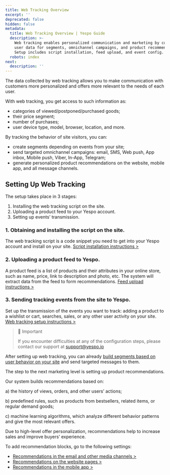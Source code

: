 ```yaml
---
title: Web Tracking Overview
excerpt: ''
deprecated: false
hidden: false
metadata:
  title: Web Tracking Overview | Yespo Guide
  description: >-
    Web tracking enables personalized communication and marketing by collecting
    user data for segments, omnichannel campaigns, and product recommendations.
    Setup includes script installation, feed upload, and event config.
  robots: index
next:
  description: ''
---
```

The data collected by web tracking allows you to make communication with customers more personalized and offers more relevant to the needs of each user.

With web tracking, you get access to such information as:

- categories of viewed/postponed/purchased goods;
- their price segment;
- number of purchases;
- user device type, model, browser, location, and more.

By tracking the behavior of site visitors, you can:

- create segments depending on events from your site;
- send targeted omnichannel campaigns: email, SMS, Web push, App inbox, Mobile push, Viber, In-App, Telegram;
- generate personalized product recommendations on the website, mobile app, and all message channels.

## Setting Up Web Tracking

The setup takes place in 3 stages:

1. Installing the web tracking script on the site.
2. Uploading a product feed to your Yespo account.
3. Setting up events’ transmission.

### 1. Obtaining and installing the script on the site.

The web tracking script is a code snippet you need to get into your Yespo account and install on your site. [Script installation instructions >](https://docs.yespo.io/docs/how-set-web-tracking-your-website)

### 2. Uploading a product feed to Yespo.

A product feed is a list of products and their attributes in your online store, such as name, price, link to description and photo, etc. The system will extract data from the feed to form recommendations. [Feed upload instructions >](https://docs.yespo.io/docs/importing-product-feed)

### 3. Sending tracking events from the site to Yespo.

Set up the transmission of the events you want to track: adding a product to a wishlist or cart, searches, sales, or any other user activity on your site. [Web tracking setup instructions >](https://docs.yespo.io/docs/how-set-web-tracking-sending-events-java-scipt-request)

> 📘 Important
> 
> If you encounter difficulties at any of the configuration steps, please contact our support at [support@yespo.io](mailto:support@yespo.io)

After setting up web tracking, you can already [build segments based on user behavior on your site](https://docs.yespo.io/docs/segmentation-web-tracking-events) and send targeted messages to them.

The step to the next marketing level is setting up product recommendations.

Our system builds recommendations based on:

a) the history of views, orders, and other users’ actions;

b) predefined rules, such as products from bestsellers, related items, or regular demand goods;

c) machine learning algorithms, which analyze different behavior patterns and give the most relevant offers.

Due to high-level offer personalization, recommendations help to increase sales and improve buyers’ experience. 

To add recommendation blocks, go to the following settings:

- [Recommendations in the email and other media channels >](https://docs.yespo.io/docs/recommendations-in-media-channels)
- [Recommendations on the website pages >](https://docs.yespo.io/docs/recommendations-overview)
- [Recommendations in the mobile app >](https://docs.yespo.io/docs/recommendations-in-mobile-app)